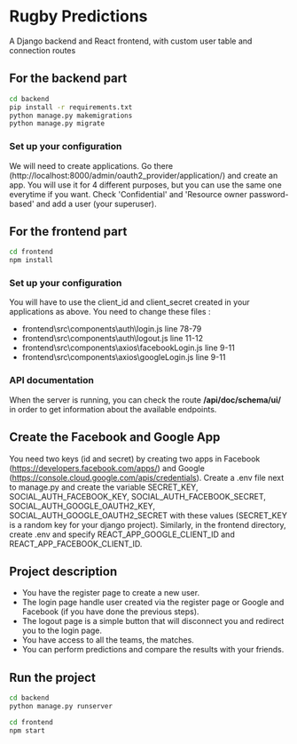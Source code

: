 # Rugby Predictions

A Django backend and React frontend, with custom user table and connection routes


## For the backend part

```bash
cd backend
pip install -r requirements.txt
python manage.py makemigrations
python manage.py migrate
```

### Set up your configuration

We will need to create applications. Go there (http://localhost:8000/admin/oauth2_provider/application/) and create an app.
You will use it for 4 different purposes, but you can use the same one everytime if you want.
Check 'Confidential' and 'Resource owner password-based' and add a user (your superuser).

## For the frontend part

```bash
cd frontend
npm install
```

### Set up your configuration

You will have to use the client_id and client_secret created in your applications as above. You need to change these files : 
- frontend\src\components\auth\login.js line 78-79
- frontend\src\components\auth\logout.js line 11-12
- frontend\src\components\axios\facebookLogin.js line 9-11
- frontend\src\components\axios\googleLogin.js line 9-11

### API documentation

When the server is running, you can check the route **/api/doc/schema/ui/** in order to get information about the available endpoints.

## Create the Facebook and Google App

You need two keys (id and secret) by creating two apps in Facebook (https://developers.facebook.com/apps/) and Google (https://console.cloud.google.com/apis/credentials). Create a .env file next to manage.py and create the variable SECRET_KEY, SOCIAL_AUTH_FACEBOOK_KEY, SOCIAL_AUTH_FACEBOOK_SECRET, SOCIAL_AUTH_GOOGLE_OAUTH2_KEY, SOCIAL_AUTH_GOOGLE_OAUTH2_SECRET with these values (SECRET_KEY is a random key for your django project). Similarly, in the frontend directory, create .env and specify REACT_APP_GOOGLE_CLIENT_ID and REACT_APP_FACEBOOK_CLIENT_ID.

## Project description

- You have the register page to create a new user.
- The login page handle user created via the register page or Google and Facebook (if you have done the previous steps).
- The logout page is a simple button that will disconnect you and redirect you to the login page.
- You have access to all the teams, the matches.
- You can perform predictions and compare the results with your friends.

## Run the project

```bash
cd backend 
python manage.py runserver
```

```bash
cd frontend 
npm start
```